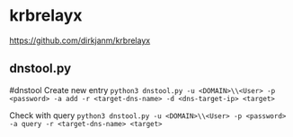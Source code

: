 # krbrelayx


https://github.com/dirkjanm/krbrelayx


## dnstool.py
#dnstool
Create new entry
`python3 dnstool.py -u <DOMAIN>\\<User> -p <password> -a add -r <target-dns-name> -d <dns-target-ip> <target>`

Check with query
`python3 dnstool.py -u <DOMAIN>\\<User> -p <password> -a query -r <target-dns-name> <target>`